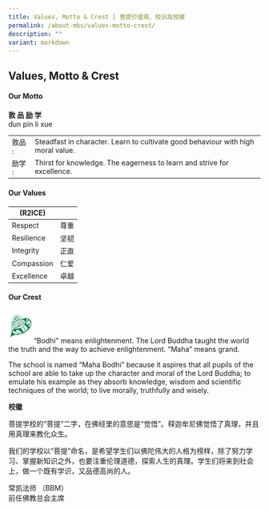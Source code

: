 ```yaml
---
title: Values, Motto & Crest | 菩提价值观、校训及校徽
permalink: /about-mbs/values-motto-crest/
description: ""
variant: markdown
---
```

## Values, Motto &amp; Crest 


#### Our Motto
**敦 品 励 学**<br>
dun pin li xue




|        |                                                                                  |
|--------|----------------------------------------------------------------------------------|
| 敦品 : | Steadfast in character. Learn to cultivate good behaviour with high moral value. |
| 励学 : | Thirst for knowledge. The eagerness to learn and strive for excellence.          |





#### Our Values

| (R2ICE)    |      |
|------------|------|
| Respect    | 尊重 |
| Resilience | 坚韧 |
| Integrity  | 正直 |
| Compassion | 仁爱 |
| Excellence | 卓越 |


#### Our Crest
<img style="width: 10%;" src="/images/mbs_logo.png" align="left"> 
<br><br><br>
“Bodhi” means enlightenment. The Lord Buddha taught the world the truth and the way to achieve enlightenment. “Maha” means grand.

The school is named “Maha Bodhi” because it aspires that all pupils of the school are able to take up the character and moral of the Lord Buddha; to emulate his example as they absorb knowledge, wisdom and scientific techniques of the world; to live morally, truthfully and wisely.

  
**校徽**

菩提学校的“菩提”二字，在佛经里的意思是“觉悟”。释迦牟尼佛觉悟了真理，并且用真理来教化众生。

我们的学校以“菩提”命名，是希望学生们以佛陀伟大的人格为榜样，除了努力学习、掌握新知识之外，也要注重伦理道德，探索人生的真理。学生们将来到社会上，做一个既有学识，又品德高尚的人。

常凯法师 （BBM）<br>
前任佛教总会主席